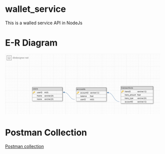 # wallet_service
This is a walled service API in NodeJs


# E-R Diagram
<img src="./public/assets/ERD.png">

# Postman Collection
<a href="https://web.postman.co/workspace/My-Workspace~e801e857-de9e-4c42-8191-af1848cd4384/collection/12642333-f04f782e-4996-440c-8a50-bccd48eb4455?action=share&creator=12642333" target=_blank > Postman collection </a>